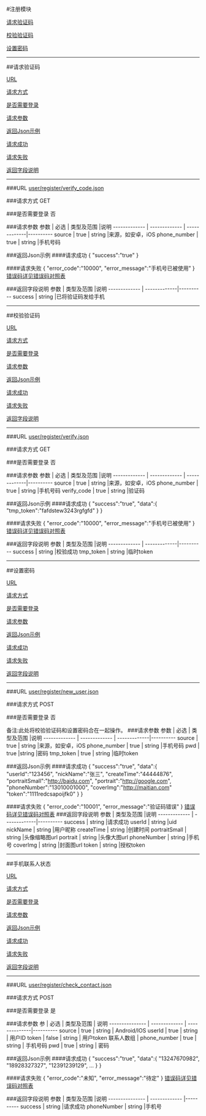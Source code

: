 #注册模块

[请求验证码](#1)

[校验验证码](#2)

[设置密码](#3)

---
##<a id="1">请求验证码</a>

[URL](#1.1)

[请求方式](#1.2)

[是否需要登录](#1.3)

[请求参数](#1.4)

[返回Json示例](#1.5)

[请求成功](#1.5.1)

[请求失败](#1.5.2)

[返回字段说明](#1.6)

---

###<a id="1.1">URL</a>
[user/register/verify_code.json](http://api.maitian.com/v1/user/register/verify_code.json)

###<a id="1.2">请求方式</a>
GET

###<a id="1.3">是否需要登录</a>
否

###<a id="1.4">请求参数</a>
     参数      | 必选 			| 类型及范围     |说明
------------- | ------------- | -------------|---------- 
source		    | true		   | string       |来源，如安卓，iOS
phone_number  | true		   | string       |手机号码


###<a id="1.5">返回Json示例</a>
####<a id="1.5.1">请求成功</a>
	{
		"success":"true"
	}

####<a id="1.5.2">请求失败</a>
	{
		"error_code":"10000",
		"error_message":"手机号已被使用"
	}
[错误码详见错误码对照表](错误码对照表.md)

###<a id="1.6">返回字段说明</a>
     参数      | 类型及范围     |说明
------------- | -------------|---------- 
success		 | string       |已将验证码发给手机

---

##<a id="2">校验验证码</a>

[URL](#2.1)

[请求方式](#2.2)

[是否需要登录](#2.3)

[请求参数](#2.4)

[返回Json示例](#2.5)

[请求成功](#2.5.1)

[请求失败](#2.5.2)

[返回字段说明](#2.6)

---

###<a id="2.1">URL</a>
[user/register/verify.json](http://api.maitian.com/v1/user/register/verify.json)

###<a id="2.2">请求方式</a>
GET

###<a id="2.3">是否需要登录</a>
否

###<a id="2.4">请求参数</a>
     参数      | 必选 			| 类型及范围     |说明
------------- | ------------- | -------------|---------- 
source		    | true		   | string       |来源，如安卓，iOS
phone_number  | true		   | string       |手机号码
verify_code   | true		   | string       |验证码


###<a id="2.5">返回Json示例</a>
####<a id="2.5.1">请求成功</a>
	{
		"success":"true",
		"data":{
				"tmp_token":"fafdstew3243rgfgfd"
				}
	}

####<a id="2.5.2">请求失败</a>
	{
		"error_code":"10000",
		"error_message":"手机号已被使用"
	}
[错误码详见错误码对照表](错误码对照表.md)

###<a id="2.6">返回字段说明</a>
     参数      | 类型及范围     |说明
------------- | -------------|---------- 
success		 | string       |校验成功
tmp_token	 | string       |临时token

---

##<a id="3">设置密码</a>

[URL](#3.1)

[请求方式](#3.2)

[是否需要登录](#3.3)

[请求参数](#3.4)

[返回Json示例](#3.5)

[请求成功](#3.5.1)

[请求失败](#3.5.2)

[返回字段说明](#3.6)

---

###<a id="3.1">URL</a>
[user/register/new_user.json](http://api.maitian.com/v1/user/register/new_user.json)

###<a id="3.2">请求方式</a>
POST

###<a id="3.3">是否需要登录</a>
否

备注:此处将校验验证码和设置密码合在一起操作。
###<a id="3.4">请求参数</a>
     参数      | 必选 			| 类型及范围     |说明
------------- | ------------- | -------------|---------- 
source		    | true		   | string       |来源，如安卓，iOS
phone_number  | true		   | string       |手机号码
pwd		 | true		   |string	     |密码
tmp_token    | true		   | string       |临时token


###<a id="3.5">返回Json示例</a>
####<a id="3.5.1">请求成功</a>
	{
		"success":"true",
		"data":{
					"userId":"123456",
					"nickName":"张三",
					"createTime":"44444876",
					"portraitSmall":"http://baidu.com",
					"portrait":"http://google.com",
					"phoneNumber":"13010001000",
					"coverImg":"http://maitian.com"
					"token":"1111redcsapoijfk0"
				}
	}

####<a id="3.5.2">请求失败</a>
	{
		"error_code":"10001",
		"error_message":"验证码错误"
	}
[错误码详见错误码对照表](错误码对照表.md)
###<a id="3.6">返回字段说明</a>
     参数      | 类型及范围     |说明
------------- | -------------|---------- 
success		 | string       |请求成功
userId		 | string       |uid
nickName		 | string       |用户昵称
createTime	 | string       |创建时间
portraitSmall | string      |头像缩略图url
portrait		 	 | string       |头像大图url
phoneNumber  | string       |手机号
coverImg  	 | string       |封面图url
token      	 | string       |授权token

---


##<a id="4">手机联系人状态</a>

[URL](#3.1)

[请求方式](#3.2)

[是否需要登录](#3.3)

[请求参数](#3.4)

[返回Json示例](#3.5)

[请求成功](#3.5.1)

[请求失败](#3.5.2)

[返回字段说明](#3.6)

---

###<a id="3.1">URL</a>
[user/register/check_contact.json](http://api.maitian.com/v1/user/register/check_contact.json)

###<a id="3.2">请求方式</a>
POST

###<a id="3.3">是否需要登录</a>
是

###<a id="3.4">请求参数</a>
     参		|      必选 	|  类型及范围  	|   说明
---------------	| -------------	| --------------|---------- 
source	       	| true		| string       	| Android/IOS
userId		| true		| string	| 用户ID
token		| false		| string	| 用户token
联系人数组	|
phone_number   	| true		| string	| 手机号码
pwd	       	| true		| string 	| 密码

###<a id="3.5">返回Json示例</a>
####<a id="3.5.1">请求成功</a>
	{
		"success":"true",
		"data":{
			"13247670982",
			"18928327327",
			"12391239129",
			...
		}
	}

####<a id="3.5.2">请求失败</a>
	{
		"error_code":"未知",
		"error_message":"待定"
	}
[错误码详见错误码对照表](错误码对照表.md)

###<a id="3.6">返回字段说明</a>
     参数      	| 类型及范围   	|说明
--------------- | -------------	|---------- 
success		| string       	|请求成功
phoneNumber  	| string       	|手机号




